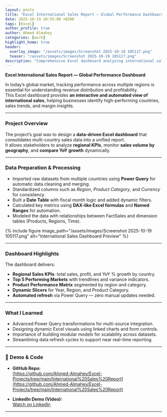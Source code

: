 ```yaml
---
layout: posts
title: "Excel International Sales Report — Global Performance Dashboard"
date: 2025-10-19 10:55:00 +0200
tags: [Excel]
author_profile: true
author: Ahmed Almahey
categories: [work]
highlight_home: true
header:
  overlay_image: "/assets/images/Screenshot 2025-10-19 105117.png"
  teaser: "/assets/images/Screenshot 2025-10-19 105117.png"
description: "Comprehensive Excel dashboard analyzing international sales performance using Power Query, advanced Excel formulas, and automated KPIs."
---
```


**Excel International Sales Report — Global Performance Dashboard**

In today’s global market, tracking performance across multiple regions is essential for understanding revenue distribution and profitability.  
This Excel dashboard provides **an interactive and automated view of international sales**, helping businesses identify high-performing countries, sales trends, and margin insights.

---

### Project Overview

The project’s goal was to design a **data-driven Excel dashboard** that consolidates multi-country sales data into a unified report.  
It allows stakeholders to analyze **regional KPIs**, monitor **sales volume by geography**, and **compare YoY growth** dynamically.

---

### Data Preparation & Processing

- Imported raw datasets from multiple countries using **Power Query** for automatic data cleaning and merging.  
- Standardized columns such as *Region*, *Product Category*, and *Currency* for consistency.  
- Built a **Date Table** with fiscal month logic and added dynamic filters.  
- Calculated key metrics using **DAX-like Excel formulas** and **Named Ranges** for automation.  
- Modeled the data with relationships between FactSales and dimension tables (Products, Regions, Time).  

{% include figure image_path="/assets/images/Screenshot 2025-10-19 105117.png" alt="International Sales Dashboard Preview" %}

---

### Dashboard Highlights

The dashboard delivers:

- **Regional Sales KPIs**: total sales, profit, and YoY % growth by country.  
- **Top 5 Performing Markets** with trendlines and variance indicators.  
- **Product Performance Matrix** segmented by region and category.  
- **Dynamic Slicers** for Year, Region, and Product Category.  
- **Automated refresh** via Power Query — zero manual updates needed.

---

### What I Learned

- Advanced Power Query transformations for multi-source integration.  
- Designing dynamic Excel visuals using linked charts and form controls.  
- Importance of building modular models for scalability across datasets.  
- Streamlining data refresh cycles to support near real-time reporting.

---

### 🔗 Demo & Code

- **GitHub Repo:**  
  [https://github.com/Ahmed-Almahey/Excel-Projects/tree/main/International%20Sales%20Report](https://github.com/Ahmed-Almahey/Excel-Projects/tree/main/International%20Sales%20Report)

- **LinkedIn Demo (Video):**  
  [Watch on LinkedIn](https://www.linkedin.com/posts/ahmed-almahey_exceldashboard-powerquery-dataanalysis-activity-7381338687839756289-W3Wd?utm_source=share&utm_medium=member_desktop&rcm=ACoAACc9-lYBwv4AGqqF7Pyk4h-OiyXQ8haYNow)

---
